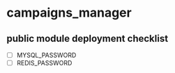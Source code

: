 # campaigns_manager

## public module deployment checklist

- [ ] MYSQL_PASSWORD
- [ ] REDIS_PASSWORD
